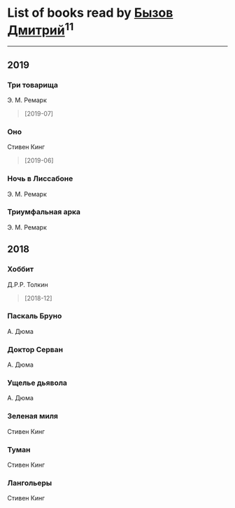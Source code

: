 # List of books read by [Бызов Дмитрий](https://www.facebook.com/profile.php?id=1146684568850703)<sup>11</sup>
---

## 2019

### Три товарища
Э. М. Ремарк
> [2019-07] 


### Оно
Стивен Кинг
> [2019-06] 


### Ночь в Лиссабоне
Э. М. Ремарк


### Триумфальная арка
Э. М. Ремарк



## 2018

### Хоббит
Д.Р.Р. Толкин
> [2018-12] 


### Паскаль Бруно
А. Дюма


### Доктор Серван
А. Дюма


### Ущелье дьявола
А. Дюма


### Зеленая миля
Стивен Кинг


### Туман
Стивен Кинг


### Лангольеры
Стивен Кинг



